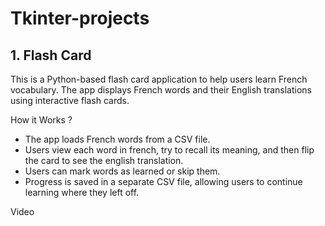# Tkinter-projects
## 1. Flash Card
This is a Python-based flash card application to help users learn French vocabulary. The app displays French words and their English translations using interactive flash cards.

How it Works ? 
* The app loads French words from a CSV file.
* Users view each word in french, try to recall its meaning, and then flip the card to see the english translation.
* Users can mark words as learned or skip them.
* Progress is saved in a separate CSV file, allowing users to continue learning where they left off.

Video 
